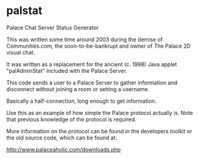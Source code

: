 # palstat
Palace Chat Server Status Generator

This was written some time around 2003 during the demise of Communities.com, the soon-to-be-bankrupt and owner of The Palace 2D visual chat.

It was written as a replacement for the ancient (c. 1998) Java applet "palAdminStat" included with the Palace Server.

This code sends a user to a Palace Server to gather information and disconnect without joining a room or setting a username.

Basically a half-connection, long enough to get information.

Use this as an example of how simple the Palace protocol actually is. Note that previous knowledge of the protocol is required.

More information on the protocol can be found in the developers toolkit or the old source code, which can be found at:

http://www.palaceaholic.com/downloads.php
